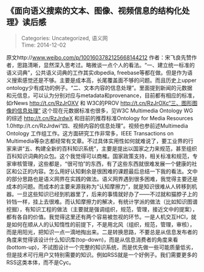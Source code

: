 《面向语义搜索的文本、图像、视频信息的结构化处理》读后感
---
    
> Categories: Uncategorized, 语义网  
> Time: 2014-12-02
    
原文http://www.weibo.com/p/1001603782125668144212 作者：宋飞良先赞作者，思路清晰，显然深入思考过。略微谈一点个人的看法。“一、建立统一标准的语义词典”，公共语义词典的工作其实dbpedia, freebase等都在做。但是作为语义搜索感觉还是不够。主要是成本高，长尾覆盖面不够的问题。而且历史上upper ontology少有成功的例子。“二、文本内容的信息处理”。里面提到新闻的元数据和元信息，可以认为分别对应与metadata和provenance，目前都有相应的标准，如rNews http://t.cn/RzJrOXV 和 W3C的PROV http://t.cn/RzJrOXc“三、图形图像的信息处理” 这个现在元数据标准也很多，见W3C Multimedia Ontology WG的综述 http://t.cn/RzJrdwX 和目前的推荐标准Ontology for Media Resources 1.0http://t.cn/RzJrdwi“四、视频内容的信息处理”。视频也参前述Multimedia Ontology 工作组工作。这方面研究工作非常多，IEEE Transactions on Multimedia等杂志都经常有文章。不过具体实用性如何就难说了，要工业界的行家来讲“五、构建全新的百科知识系统”，主要是提出以国家之力来规范，甚至组织百科知识词典的众包。这个我觉得可以商榷。国家政策支持，相关标准和规范，专家审核管理，这些都是，“很可怕”的东西，有了这些东西就很难发展一个健康的社区和公正的内容。怎么用好认知剩余是很困难的课题最后总结一下我的看法。文中的部分思路也是语义网界在实践的做法。语义网界遇到很多困难，我觉得主要还是成本的问题。而成本的主要来源我称为“认知摩擦力”，就是知识很难从人转移到机器。一旦这些知识已经到机器里了，后来的事情就好办了——不过就和猫脖子上的铃铛一样，挂上去很难。而认知摩擦力的解决，有统计学派的做法（比如知识图谱挖掘），有知识工程的做法（主要就是强调组织，规范，管理，接近文中的提案），都有各自的价值。我觉得这里还有两个容易被忽视的环节。一是人机交互HCI，就是如何在顺从人的认知惰性的前提下，不是用北风（组织，规范，管理，审核），而是用阳光，把知识一点一滴地掏出来。二是转换思路，不要总是从信息发布者的角度来觉得该设计什么知识库(top-down)，而是从信息消费者的角度来看(bottom-up)，不试图设计一个完整的知识系统，而是优先做一些可能质量低劣，但是技术可行用户又特别需要的知识。例如RSS就是一个好例子。我们需要更多的RSS这类本体，而不是Cyc。     
    